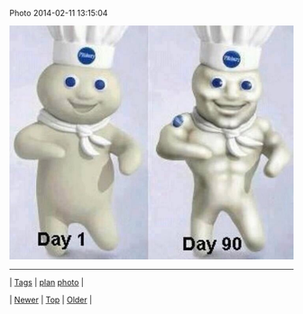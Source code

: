 <!--
title: Photo 2014-02-11 13
date: 2020-06-28T15:27:00.263Z
tags: plan, photo
-->


Photo 2014-02-11 13:15:04

![](76321235404-0.jpg)

<!--BOTTOM-POST-NAVIGATION-->
---

| [Tags](tags.md) | [plan](tag-plan.md) [photo](tag-photo.md) |

| [Newer](76321087291.md) | [Top](index.md) | [Older](76326916362.md) |